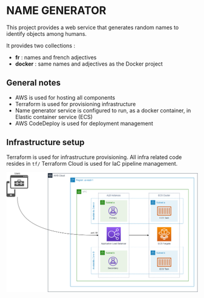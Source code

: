 # NAME GENERATOR
This project provides a web service that generates random names to identify objects among humans.

It provides two collections :
- **fr** : names and french adjectives
- **docker** : same names and adjectives as the Docker project

## General notes
- AWS is used for hosting all components
- Terraform is used for provisioning infrastructure
- Name generator service is configured to run, as a docker container, in Elastic container service (ECS)
- AWS CodeDeploy is used for deployment management

## Infrastructure setup
Terraform is used for infrastructure provisioning. All infra related code resides in `tf/`
Terraform Cloud is used for IaC pipeline management. 

<img src="https://raw.githubusercontent.com/nediml/name-generator/master/docs/infra.png" />

